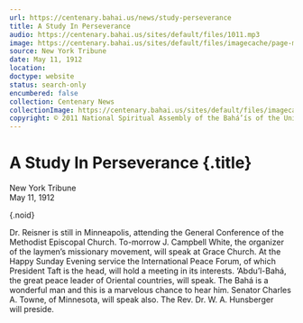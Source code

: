 ```yaml
---
url: https://centenary.bahai.us/news/study-perseverance
title: A Study In Perseverance
audio: https://centenary.bahai.us/sites/default/files/1011.mp3
image: https://centenary.bahai.us/sites/default/files/imagecache/page-main-image/images/press_clippings/05-11-1912%2CNew%20York%20Tribune%2CA%20Study%20in%20Perserverence.png
source: New York Tribune
date: May 11, 1912
location: 
doctype: website
status: search-only
encumbered: false
collection: Centenary News
collectionImage: https://centenary.bahai.us/sites/default/files/imagecache/theme-image/main_image/abdulbaha-overview-small_0.jpg
copyright: © 2011 National Spiritual Assembly of the Bahá’ís of the United States
---
```



# A Study In Perseverance {.title}

New York Tribune  
May 11, 1912  

{.noid}  



Dr. Reisner is still in Minneapolis, attending the General Conference of the Methodist Episcopal Church. To-morrow J. Campbell White, the organizer of the laymen’s missionary movement, will speak at Grace Church. At the Happy Sunday Evening service the International Peace Forum, of which President Taft is the head, will hold a meeting in its interests. ‘Abdu’l-Bahá, the great peace leader of Oriental countries, will speak. The Bahá is a wonderful man and this is a marvelous chance to hear him. Senator Charles A. Towne, of Minnesota, will speak also. The Rev. Dr. W. A. Hunsberger will preside.